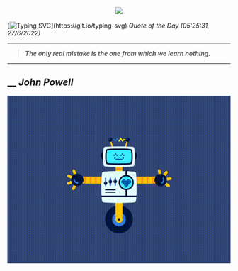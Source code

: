 <p align='center'><img src='https://komarev.com/ghpvc/?username=hungpurdie&label=Total+Vistors&color=brightgreen&style=plastic'></p> 


 [![Typing SVG](https://readme-typing-svg.herokuapp.com?font=Press+Start+2P&color=C2F784&size=35&width=900&height=100&lines=Hello+World%2C+I'm+Hung+!)](https://git.io/typing-svg) 
 _Quote of the Day (05:25:31, 27/6/2022)_
___
>**_The only real mistake is the one from which we learn nothing._**
___
## __ **_John Powell_** 
<p align="center"><img src="src/assets/images/robot-dancing-dribble.gif"/></p>